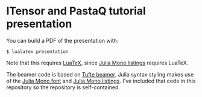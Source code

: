 # ITensor and PastaQ tutorial presentation

You can build a PDF of the presentation with:
```
$ lualatex presentation
```

Note that this requires [LuaTeX](http://luatex.org/), since [Julia Mono listings](https://github.com/mossr/julia-mono-listings) requires LuaTeX.

The beamer code is based on [Tufte beamer](https://github.com/ViniciusBRodrigues/simple-tufte-beamer). Julia syntax styling makes use of the [Julia Mono font](https://juliamono.netlify.app/) and [Julia Mono listings](https://github.com/mossr/julia-mono-listings). I've included that code in this repository so the repository is self-contained.
